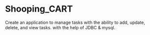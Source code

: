 # Shooping_CART
Create an application to manage tasks with the ability to add, update, delete, and view tasks. with the help of JDBC &amp; mysql.
